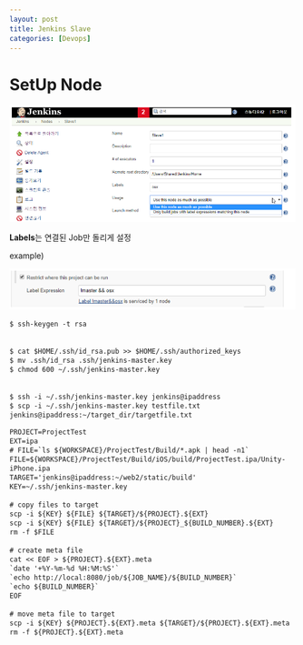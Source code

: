 ```yaml
---
layout: post
title: Jenkins Slave
categories: [Devops]
---
```


# SetUp Node

![](/assets/images/2019-09-06-Jenkins%20Slave/2019-09-06-12-26-29.png)

**Labels**는 연결된 Job만 돌리게 설정

example)

![](/assets/images/2019-09-06-Jenkins%20Slave/2019-09-06-12-27-24.png)


```
$ ssh-keygen -t rsa


$ cat $HOME/.ssh/id_rsa.pub >> $HOME/.ssh/authorized_keys
$ mv .ssh/id_rsa .ssh/jenkins-master.key
$ chmod 600 ~/.ssh/jenkins-master.key


$ ssh -i ~/.ssh/jenkins-master.key jenkins@ipaddress
$ scp -i ~/.ssh/jenkins-master.key testfile.txt jenkins@ipaddress:~/target_dir/targetfile.txt

```


```
PROJECT=ProjectTest
EXT=ipa
# FILE=`ls ${WORKSPACE}/ProjectTest/Build/*.apk | head -n1`
FILE=${WORKSPACE}/ProjectTest/Build/iOS/build/ProjectTest.ipa/Unity-iPhone.ipa
TARGET='jenkins@ipaddress:~/web2/static/build'
KEY=~/.ssh/jenkins-master.key

# copy files to target
scp -i ${KEY} ${FILE} ${TARGET}/${PROJECT}.${EXT}
scp -i ${KEY} ${FILE} ${TARGET}/${PROJECT}_${BUILD_NUMBER}.${EXT}
rm -f $FILE

# create meta file
cat << EOF > ${PROJECT}.${EXT}.meta
`date '+%Y-%m-%d %H:%M:%S'`
`echo http://local:8080/job/${JOB_NAME}/${BUILD_NUMBER}`
`echo ${BUILD_NUMBER}`
EOF

# move meta file to target
scp -i ${KEY} ${PROJECT}.${EXT}.meta ${TARGET}/${PROJECT}.${EXT}.meta
rm -f ${PROJECT}.${EXT}.meta

```